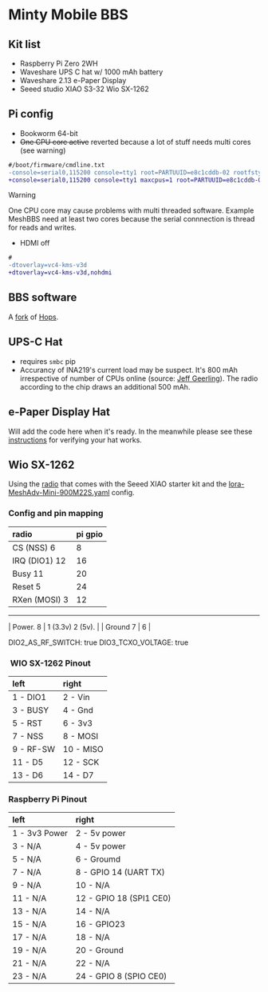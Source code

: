 # Minty Mobile BBS

## Kit list

- Raspberry Pi Zero 2WH
- Waveshare UPS C hat w/ 1000 mAh battery
- Waveshare 2.13 e-Paper Display
- Seeed studio XIAO S3-32 Wio SX-1262

## Pi config

- Bookworm 64-bit
- ~~One CPU core active~~ reverted because a lot of stuff needs multi cores (see warning)

```diff
#/boot/firmware/cmdline.txt
-console=serial0,115200 console=tty1 root=PARTUUID=e8c1cddb-02 rootfstype=ext4 fsck.repair=yes rootwait cfg80211.ieee80211_regdom=GB
+console=serial0,115200 console=tty1 maxcpus=1 root=PARTUUID=e8c1cddb-02 rootfstype=ext4 fsck.repair=yes rootwait cfg80211.ieee80211_regdom=GB
```

> [!WARNING]
> One CPU core may cause problems with multi threaded software. Example MeshBBS need at least two cores because the serial connnection is thread for reads and writes.

- HDMI off

```diff
#
-dtoverlay=vc4-kms-v3d
+dtoverlay=vc4-kms-v3d,nohdmi
```

## BBS software

A [fork](https://github.com/booyaa/Hops) of [Hops](https://github.com/morria/Hops).

## UPS-C Hat

- requires `smbc` pip
- Accurancy of INA219's current load may be suspect. It's 800 mAh irrespective of number of CPUs online (source: [Jeff Geerling](https://www.jeffgeerling.com/blog/2021/disabling-cores-reduce-pi-zero-2-ws-power-consumption-half)). The radio according to the chip draws an additional 500 mAh.

## e-Paper Display Hat

Will add the code here when it's ready. In the meanwhile please see these
[instructions](https://github.com/booyaa/hello-waveshare-epaper-display/blob/main/README.md#verifying-device-works) for verifying your hat works.

## Wio SX-1262

Using the [radio](https://wiki.seeedstudio.com/wio_sx1262/) that comes with the
Seeed XIAO starter kit and the [lora-MeshAdv-Mini-900M22S.yaml](https://github.com/meshtastic/firmware/blob/develop/bin/config.d/lora-MeshAdv-Mini-900M22S.yaml) config.

### Config and pin mapping

| radio          | pi gpio |
| :------------- | :---------------- |
| CS (NSS)     6 | 8                 |
| IRQ (DIO1)  12 | 16                |
| Busy        11 | 20                |
| Reset        5 | 24                |
| RXen (MOSI)  3 | 12                |

---------------------------------------
| Power.       8 | 1 (3.3v) 2 (5v).  |
| Ground       7 | 6                 |

DIO2_AS_RF_SWITCH: true
DIO3_TCXO_VOLTAGE: true

###  WIO SX-1262 Pinout

| left      | right     |
| :-------- | :-------- |
| 1 - DIO1  | 2 - Vin   |
| 3 - BUSY  | 4 - Gnd   |
| 5 - RST   | 6 - 3v3   |
| 7 - NSS   | 8 - MOSI  |
| 9 - RF-SW | 10 - MISO |
| 11 - D5   | 12 - SCK  |
| 13 - D6   | 14 - D7   |

### Raspberry Pi Pinout

| left          | right                   |
| :------------ | :---------------------- |
| 1 - 3v3 Power | 2 - 5v power            |
| 3 - N/A       | 4 - 5v power            |
| 5 - N/A       | 6 - Groumd              |
| 7 - N/A       | 8 - GPIO 14 (UART TX)   |
| 9 - N/A       | 10 - N/A                |
| 11 - N/A      | 12 - GPIO 18 (SPI1 CE0) |
| 13 - N/A      | 14 - N/A                |
| 15 - N/A      | 16 - GPIO23             |
| 17 - N/A      | 18 - N/A                |
| 19 - N/A      | 20 - Ground             |
| 21 - N/A      | 22 - N/A                |
| 23 - N/A      | 24 - GPIO 8 (SPIO CE0)  |
